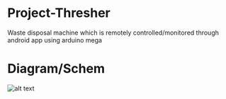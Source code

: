 # Project-Thresher

Waste disposal machine which is remotely controlled/monitored through android app using arduino mega

# Diagram/Schem
![alt text](https://github.com/altaiirdesmond/Waste-Shredder/blob/master/schem/Schematic.png)
